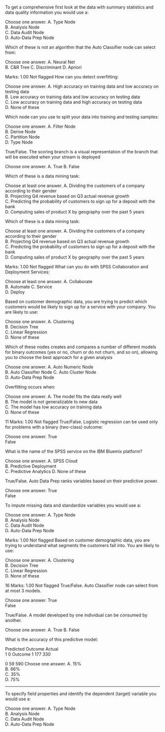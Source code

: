 To get a comprehensive first look at the data with summary statistics and data quality information you would use a:

Choose one answer.
	A. Type Node	
	B. Analysis Node	
	C. Data Audit Node	
	D. Auto-Data Prep Node

Which of these is not an algorithm that the Auto Classifier node can select from:

Choose one answer.
	A. Neural Net	
	B. C&R Tree	
	C. Discriminant	
	D. Apriori


Marks: 1.00
 Not flagged
How can you detect overfitting:

Choose one answer.
	A. High accuracy on training data and low accuracy on testing data	
	B. Low accuracy on training data and low accuracy on testing data	
	C. Low accuracy on training data and high accuracy on testing data	
	D. None of these

Which node can you use to split your data into training and testing samples:

Choose one answer.
	A. Filter Node	
	B. Derive Node	
	C. Partition Node	
	D. Type Node

True/False. The scoring branch is a visual representation of the branch that will be executed when your stream is deployed

Choose one answer.
	A. True	
	B. False

Which of these is a data mining task:

Choose at least one answer.
	A. Dividing the customers of a company according to their gender	
	B. Projecting Q4 revenue based on Q3 actual revenue growth	
	C. Predicting the probability of customers to sign up for a deposit with the bank	
	D. Computing sales of product X by geography over the past 5 years

Which of these is a data mining task:

Choose at least one answer.
	A. Dividing the customers of a company according to their gender	
	B. Projecting Q4 revenue based on Q3 actual revenue growth	
	C. Predicting the probability of customers to sign up for a deposit with the bank	
	D. Computing sales of product X by geography over the past 5 years


Marks: 1.00
 Not flagged
What can you do with SPSS Collaboration and Deployment Services:

Choose at least one answer.
	A. Collaborate	
	B. Automate	
	C. Service	
	D. Deploy



Based on customer demographic data, you are trying to predict which customers would be likely to sign up for a service with your company. You are likely to use:

Choose one answer.
	A. Clustering	
	B. Decision Tree	
	C. Linear Regression	
	D. None of these


Which of these nodes creates and compares a number of different models for binary outcomes (yes or no, churn or do not churn, and so on), allowing you to choose the best approach for a given analysis

Choose one answer.
	A. Auto Numeric Node	
	B. Auto Classifier Node	
	C. Auto Cluster Node	
	D. Auto-Data Prep Node

Overfitting occurs when:

Choose one answer.
	A. The model fits the data really well	
	B. The model is not generalizable to new data	
	C. The model has low accuracy on training data	
	D. None of these

11
Marks: 1.00
 Not flagged
True/False. Logistic regression can be used only for problems with a binary (two-class) outcome:

Choose one answer.
	True	
	False

What is the name of the SPSS service on the IBM Bluemix platform?

Choose one answer.
	A. SPSS Cloud	
	B. Predictive Deployment	
	C. Predictive Analytics	
	D. None of these


True/False. Auto Data Prep ranks variables based on their predictive power.

Choose one answer.
	True	
	False

To impute missing data and standardize variables you would use a:

Choose one answer.
	A. Type Node	
	B. Analysis Node	
	C. Data Audit Node	
	D. Auto-Data Prep Node


Marks: 1.00
 Not flagged
Based on customer demographic data, you are trying to understand what segments the customers fall into. You are likely to use:

Choose one answer.
	A. Clustering	
	B. Decision Tree	
	C. Linear Regression	
	D. None of these

16
Marks: 1.00
 Not flagged
True/False. Auto Classifier node can select from at most 3 models.

Choose one answer.
	True	
	False

True/False. A model developed by one individual can be consumed by another.

Choose one answer.
	A. True	
	B. False

What is the accuracy of this predictive model:



Predicted Outcome
Actual	
1	0
Outcome	1	177	330

0	59	590
Choose one answer.
	A. 15%	
	B. 66%	
	C. 35%	
	D. 75%


--------------------------------------------------------------------------------
To specify field properties and identify the dependent (target) variable you would use a:

Choose one answer.
	A. Type Node	
	B. Analysis Node	
	C. Data Audit Node	
	D. Auto-Data Prep Node
